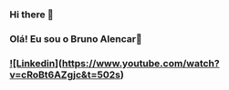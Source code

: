 ### Hi there 👋

### Olá! Eu sou o Bruno Alencar🖖
### [![Linkedin]](https://img.shields.io/badge/LinkedIn-0077B5?style=for-the-badge&logo=linkedin&logoColor=white)(https://www.youtube.com/watch?v=cRoBt6AZgjc&t=502s)

